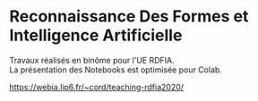# Reconnaissance Des Formes et Intelligence Artificielle

Travaux réalisés en binôme pour l'UE RDFIA.  
La présentation des Notebooks est optimisée pour Colab.

https://webia.lip6.fr/~cord/teaching-rdfia2020/
